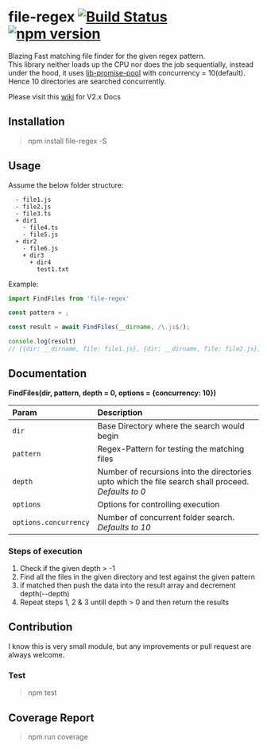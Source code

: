 # file-regex [![Build Status](https://travis-ci.org/AkashBabu/file-regex.svg?branch=master)](https://travis-ci.org/AkashBabu/file-regex) [![npm version](https://badge.fury.io/js/file-regex.svg)](https://badge.fury.io/js/file-regex)

Blazing Fast matching file finder for the given regex pattern.  
This library neither loads up the CPU nor does the job sequentially, instead under the hood, it uses [lib-promise-pool](https://github.com/AkashBabu/lib-promise-pool) with concurrency = 10(default). Hence 10 directories are searched concurrently.

Please visit this [wiki](https://github.com/AkashBabu/file-regex/wiki/Docs-V2.x) for V2.x Docs

## Installation

> npm install file-regex -S

## Usage

Assume the below folder structure:
```
  - file1.js
  - file2.js
  - file3.ts
  + dir1
    - file4.ts
    - file5.js
  + dir2
    - file6.js
    + dir3
      + dir4
        test1.txt

```
Example:
```javascript
import FindFiles from 'file-regex'

const pattern = ;

const result = await FindFiles(__dirname, /\.js$/);

console.log(result)
// [{dir: __dirname, file: file1.js}, {dir: __dirname, file: file2.js}]

```

## Documentation
**FindFiles(dir, pattern, depth = 0, options = {concurrency: 10})**

| Param | Description |
|:------|:------------|
| `dir` | Base Directory where the search would begin |
| `pattern` | Regex-Pattern for testing the matching files |
| `depth` | Number of recursions into the directories upto which the file search shall proceed. *Defaults to 0* |
| `options` | Options for controlling execution |
| `options.concurrency` | Number of concurrent folder search. *Defaults to 10* |

### Steps of execution
1. Check if the given depth > -1
2. Find all the files in the given directory and test against the given pattern
3. if matched then push the data into the result array and decrement depth(--depth)
4. Repeat steps 1, 2 & 3 untill depth > 0 and then return the results


## Contribution

I know this is very small module, but any improvements or pull request are always welcome.

### Test
> npm test 

## Coverage Report  
> npm run coverage

